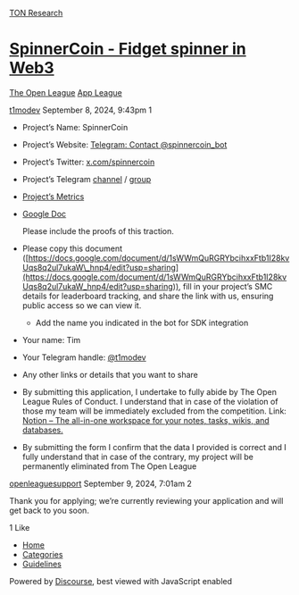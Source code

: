 [TON Research](/)

# [SpinnerCoin - Fidget spinner in Web3](/t/spinnercoin-fidget-spinner-in-web3/32988)

[The Open League](/c/the-open-league/app-leaderboard/58)  [App League](/c/the-open-league/app-leaderboard/58) 

    

[t1modev](https://tonresear.ch/u/t1modev)  September 8, 2024, 9:43pm  1

*   Project’s Name: SpinnerCoin
    
*   Project’s Website: [Telegram: Contact @spinnercoin\_bot](http://t.me/spinnercoin_bot)
    
*   Project’s Twitter: [x.com/spinnercoin](https://x.com/spinnercoin)
    
*   Project’s Telegram [channel](https://t.me/SpinnerCoin) / [group](https://t.me/SpinnerCoin_chat)
    
*   [Project’s Metrics](https://docs.google.com/document/d/18fpR8BdPkCnQm6Go-JfHV6xxqMUQxfNQA3lYaPbYHSE/edit?usp=sharing)
    
*   [Google Doc](https://docs.google.com/document/d/1J_BgFz_1FQcx167IgWbbVei5i2r6ZfmOHqet3GpNfjo/edit?usp=sharing)
    
    Please include the proofs of this traction.
    
*   Please copy this document ([https://docs.google.com/document/d/1sWWmQuRGRYbcihxxFtb1I28kvUqs8q2ul7ukaW\_hnp4/edit?usp=sharing](https://docs.google.com/document/d/1sWWmQuRGRYbcihxxFtb1I28kvUqs8q2ul7ukaW_hnp4/edit?usp=sharing)), fill in your project’s SMC details for leaderboard tracking, and share the link with us, ensuring public access so we can view it.
    
    *   Add the name you indicated in the bot for SDK integration
*   Your name: Tim
    
*   Your Telegram handle: [@t1modev](https://t.me/t1modev)
    
*   Any other links or details that you want to share
    
*   By submitting this application, I undertake to fully abide by The Open League Rules of Conduct. I understand that in case of the violation of those my team will be immediately excluded from the competition. Link: [Notion – The all-in-one workspace for your notes, tasks, wikis, and databases.](https://ton-org.notion.site/The-Open-League-Rules-of-Conduct-04f4a0fedf1a401687075f5efd83de68)
    
*   By submitting the form I confirm that the data I provided is correct and I fully understand that in case of the contrary, my project will be permanently eliminated from The Open League
    

 

[openleaguesupport](https://tonresear.ch/u/openleaguesupport) September 9, 2024, 7:01am  2

Thank you for applying; we’re currently reviewing your application and will get back to you soon.

  1 Like

*   [Home](/)
*   [Categories](/categories)
*   [Guidelines](/guidelines)

Powered by [Discourse](https://www.discourse.org), best viewed with JavaScript enabled